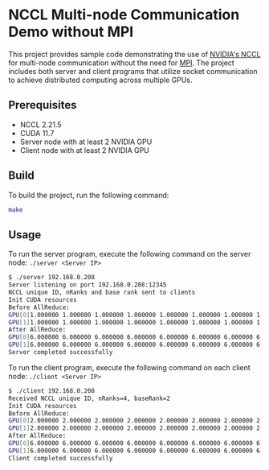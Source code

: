 # NCCL Multi-node Communication Demo without MPI

This project provides sample code demonstrating the use of [NVIDIA's NCCL](https://developer.nvidia.com/nccl) for multi-node communication without the need for [MPI](https://www.open-mpi.org/). The project includes both server and client programs that utilize socket communication to achieve distributed computing across multiple GPUs.

## Prerequisites

- NCCL 2.21.5
- CUDA 11.7
- Server node with at least 2 NVIDIA GPU
- Client node with at least 2 NVIDIA GPU

## Build

To build the project, run the following command:

```bash
make
```

## Usage

To run the server program, execute the following command on the server node: `./server <Server IP>`

```bash
$ ./server 192.168.0.208
Server listening on port 192.168.0.208:12345
NCCL unique ID, nRanks and base rank sent to clients
Init CUDA resources
Before AllReduce:
GPU[0]1.000000 1.000000 1.000000 1.000000 1.000000 1.000000 1.000000 1.000000 
GPU[1]1.000000 1.000000 1.000000 1.000000 1.000000 1.000000 1.000000 1.000000 
After AllReduce:
GPU[0]6.000000 6.000000 6.000000 6.000000 6.000000 6.000000 6.000000 6.000000 
GPU[1]6.000000 6.000000 6.000000 6.000000 6.000000 6.000000 6.000000 6.000000 
Server completed successfully
```

To run the client program, execute the following command on each client node: `./client <Server IP>`

```bash
$ ./client 192.168.0.208
Received NCCL unique ID, nRanks=4, baseRank=2
Init CUDA resources
Before AllReduce:
GPU[0]2.000000 2.000000 2.000000 2.000000 2.000000 2.000000 2.000000 2.000000 
GPU[1]2.000000 2.000000 2.000000 2.000000 2.000000 2.000000 2.000000 2.000000 
After AllReduce:
GPU[0]6.000000 6.000000 6.000000 6.000000 6.000000 6.000000 6.000000 6.000000 
GPU[1]6.000000 6.000000 6.000000 6.000000 6.000000 6.000000 6.000000 6.000000 
Client completed successfully
```